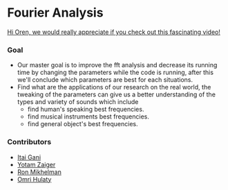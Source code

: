 # Fourier Analysis

[Hi Oren, we would really appreciate if you check out this fascinating video!](https://www.youtube.com/watch?v=dQw4w9WgXcQ)

### Goal

- Our master goal is to improve the fft analysis and decrease its running time by changing the parameters while the code is running, after this we'll conclude which parameters are best for each situations.
- Find what are the applications of our research on the real world, the tweaking of the parameters can give us a better understanding of the types and variety of sounds which include
  - find human's speaking best frequencies.
  - find musical instruments best frequencies.
  - find general object's best frequencies.


### Contributors
- [Itai Gani](https://github.com/ItaiGani)
- [Yotam Zaiger](https://github.com/YotamZaiger1)
- [Ron Mikhelman](https://github.com/yeahBOYYYYY)
- [Omri Hulaty](https://github.com/omrihhh)
